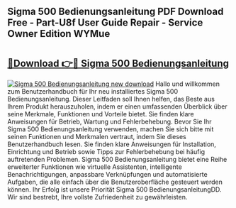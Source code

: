 ## Sigma 500 Bedienungsanleitung PDF Download Free - Part-U8f User Guide Repair - Service Owner Edition WYMue

# <h2><a href="http://df1977.blite.top/?on=Sigma+500+Bedienungsanleitung">🔗Download 👉🔴 Sigma 500 Bedienungsanleitung</a></h2>

[![Sigma 500 Bedienungsanleitung new download](https://i.imgur.com/lujVjoI.png)](http://df1977.blite.top/?on=Sigma+500+Bedienungsanleitung)
Hallo und willkommen zum Benutzerhandbuch für Ihr neu installiertes Sigma 500 Bedienungsanleitung. Dieser Leitfaden soll Ihnen helfen, das Beste aus Ihrem Produkt herauszuholen, indem er einen umfassenden Überblick über seine Merkmale, Funktionen und Vorteile bietet. Sie finden klare Anweisungen für Betrieb, Wartung und Fehlerbehebung. Bevor Sie Ihr Sigma 500 Bedienungsanleitung verwenden, machen Sie sich bitte mit seinen Funktionen und Merkmalen vertraut, indem Sie dieses Benutzerhandbuch lesen. Sie finden klare Anweisungen für Installation, Einrichtung und Betrieb sowie Tipps zur Fehlerbehebung bei häufig auftretenden Problemen. Sigma 500 Bedienungsanleitung bietet eine Reihe erweiterter Funktionen wie virtuelle Assistenten, intelligente Benachrichtigungen, anpassbare Verknüpfungen und automatisierte Aufgaben, die alle einfach über die Benutzeroberfläche gesteuert werden können. Ihr Erfolg ist unsere Priorität Sigma 500 BedienungsanleitungDD. Wir sind bestrebt, Ihre vollste Zufriedenheit zu gewährleisten.
